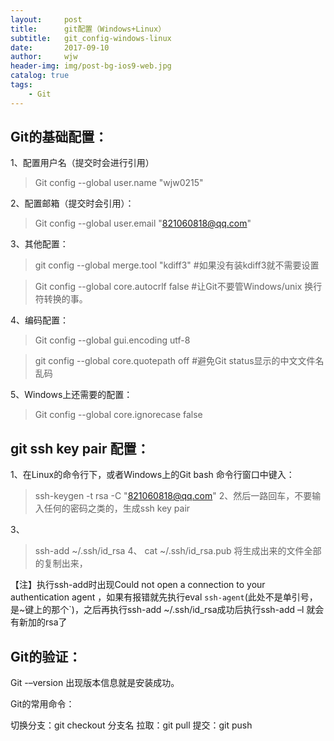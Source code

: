 ```yaml
---
layout:     post
title:      git配置（Windows+Linux）
subtitle:   git_config-windows-linux
date:       2017-09-10
author:     wjw
header-img: img/post-bg-ios9-web.jpg
catalog: true
tags:
    - Git
---
```

## Git的基础配置：

1、配置用户名（提交时会进行引用）
>Git config --global user.name "wjw0215"

2、配置邮箱（提交时会引用）：
>Git config --global user.email "821060818@qq.com"

3、其他配置：
>git config --global merge.tool "kdiff3"
#如果没有装kdiff3就不需要设置

>Git config --global core.autocrlf false
#让Git不要管Windows/unix 换行符转换的事。

 
4、编码配置：
>Git config --global gui.encoding utf-8

>git config --global core.quotepath off
#避免Git status显示的中文文件名乱码

5、Windows上还需要的配置：
>Git config --global core.ignorecase false
 

## git ssh key pair 配置：

1、在Linux的命令行下，或者Windows上的Git bash 命令行窗口中键入：
>ssh-keygen -t rsa -C "821060818@qq.com"
2、然后一路回车，不要输入任何的密码之类的，生成ssh key pair

3、
>ssh-add ~/.ssh/id_rsa
4、
>cat ~/.ssh/id_rsa.pub
将生成出来的文件全部的复制出来，

【注】执行ssh-add时出现Could not open a connection to your authentication agent ，如果有报错就先执行eval `ssh-agent`(此处不是单引号，是~键上的那个`)，之后再执行ssh-add ~/.ssh/id_rsa成功后执行ssh-add –l 就会有新加的rsa了

 

## Git的验证：

Git -–version 出现版本信息就是安装成功。

Git的常用命令：

 切换分支：git checkout 分支名
 拉取：git pull
 提交：git push